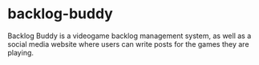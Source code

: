 # backlog-buddy
Backlog Buddy is a videogame backlog management system, as well as a social media website where users can write posts for the games they are playing.
